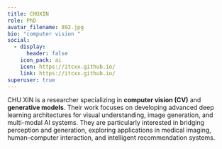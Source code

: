 ```yaml
---
title: CHUXIN
role: PhD
avatar_filename: 892.jpg
bio: "computer vision "
social:
  - display:
      header: false
    icon_pack: ai
    icon: https://itcxx.github.io/
    link: https://itcxx.github.io/
superuser: true
---
```

CHU XIN is a researcher specializing in **computer vision (CV)** and **generative models**. Their work focuses on developing advanced deep learning architectures for visual understanding, image generation, and multi-modal AI systems. They are particularly interested in bridging perception and generation, exploring applications in medical imaging, human–computer interaction, and intelligent recommendation systems.
